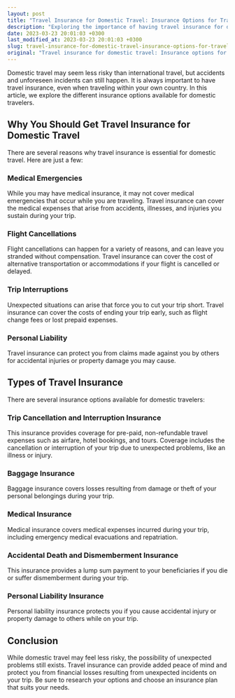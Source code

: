 ```yaml
---
layout: post
title: "Travel Insurance for Domestic Travel: Insurance Options for Travelers Within Their Home Country"
description: "Exploring the importance of having travel insurance for domestic travel within your home country, and the different insurance options available for travelers."
date: 2023-03-23 20:01:03 +0300
last_modified_at: 2023-03-23 20:01:03 +0300
slug: travel-insurance-for-domestic-travel-insurance-options-for-travelers-within-their-home-country
original: "Travel insurance for domestic travel: Insurance options for travelers within their home country."
---
```

Domestic travel may seem less risky than international travel, but accidents and unforeseen incidents can still happen. It is always important to have travel insurance, even when traveling within your own country. In this article, we explore the different insurance options available for domestic travelers.

## Why You Should Get Travel Insurance for Domestic Travel

There are several reasons why travel insurance is essential for domestic travel. Here are just a few:

### Medical Emergencies

While you may have medical insurance, it may not cover medical emergencies that occur while you are traveling. Travel insurance can cover the medical expenses that arise from accidents, illnesses, and injuries you sustain during your trip.

### Flight Cancellations

Flight cancellations can happen for a variety of reasons, and can leave you stranded without compensation. Travel insurance can cover the cost of alternative transportation or accommodations if your flight is cancelled or delayed.

### Trip Interruptions

Unexpected situations can arise that force you to cut your trip short. Travel insurance can cover the costs of ending your trip early, such as flight change fees or lost prepaid expenses.

### Personal Liability

Travel insurance can protect you from claims made against you by others for accidental injuries or property damage you may cause.

## Types of Travel Insurance

There are several insurance options available for domestic travelers:

### Trip Cancellation and Interruption Insurance

This insurance provides coverage for pre-paid, non-refundable travel expenses such as airfare, hotel bookings, and tours. Coverage includes the cancellation or interruption of your trip due to unexpected problems, like an illness or injury.

### Baggage Insurance

Baggage insurance covers losses resulting from damage or theft of your personal belongings during your trip.

### Medical Insurance

Medical insurance covers medical expenses incurred during your trip, including emergency medical evacuations and repatriation.

### Accidental Death and Dismemberment Insurance

This insurance provides a lump sum payment to your beneficiaries if you die or suffer dismemberment during your trip.

### Personal Liability Insurance

Personal liability insurance protects you if you cause accidental injury or property damage to others while on your trip.

## Conclusion

While domestic travel may feel less risky, the possibility of unexpected problems still exists. Travel insurance can provide added peace of mind and protect you from financial losses resulting from unexpected incidents on your trip. Be sure to research your options and choose an insurance plan that suits your needs.